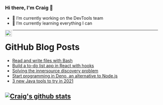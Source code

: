 ### Hi there, I'm Craig 👋

<!--
**CraigTeelFugro/CraigTeelFugro** is a ✨ _special_ ✨ repository because its `README.md` (this file) appears on your GitHub profile.

Here are some ideas to get you started:
-->

- 🔭 I’m currently working on the DevTools team
- 🌱 I’m currently learning everything I can

[<img align="left" alt="Craig Teel | LinkedIn" width="22px" src="https://cdn.jsdelivr.net/npm/simple-icons@v3/icons/linkedin.svg" />][linkedin]

---

# GitHub Blog Posts

<!-- BLOG-POST-LIST:START -->
- [Read and write files with Bash](https://opensource.com/article/21/3/input-output-bash)
- [Build a to-do list app in React with hooks](https://opensource.com/article/21/3/react-app-hooks)
- [Solving the innersource discovery problem](https://github.blog/2021-03-23-solving-the-innersource-discovery-problem/)
- [Start programming in Deno, an alternative to Node.js](https://opensource.com/article/21/3/deno-programming)
- [3 new Java tools to try in 2021](https://opensource.com/article/21/3/enterprise-java-tools)
<!-- BLOG-POST-LIST:END -->

## [![Craig's github stats](https://github-readme-stats.vercel.app/api?username=craigteelfugro)](https://github.com/anuraghazra/github-readme-stats)


[linkedin]: https://linkedin.com/in/craig-teel-b8786771
